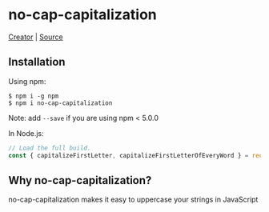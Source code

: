 # no-cap-capitalization

[Creator](https://github.com/Pauldb-Levarne) |
[Source](https://lodash.com/docs)

## Installation


Using npm:
```shell
$ npm i -g npm
$ npm i no-cap-capitalization
```
Note: add `--save` if you are using npm < 5.0.0

In Node.js:
```js
// Load the full build.
const { capitalizeFirstLetter, capitalizeFirstLetterOfEveryWord } = require("no-cap-capitalization")
```


## Why no-cap-capitalization?

no-cap-capitalization makes it easy to uppercase your strings in JavaScript